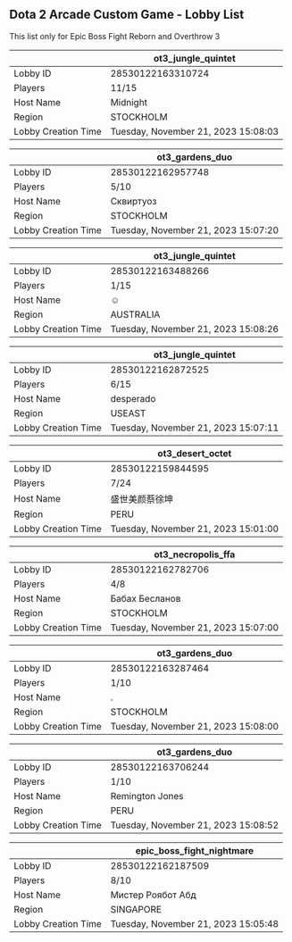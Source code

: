 ## Dota 2 Arcade Custom Game - Lobby List

This list only for Epic Boss Fight Reborn and Overthrow 3

|  | ot3_jungle_quintet |
| ------ | ------ |
| Lobby ID | 28530122163310724 |
| Players | 11/15 |
| Host Name | Midnight |
| Region | STOCKHOLM |
| Lobby Creation Time | Tuesday, November 21, 2023 15:08:03 |


|  | ot3_gardens_duo |
| ------ | ------ |
| Lobby ID | 28530122162957748 |
| Players | 5/10 |
| Host Name | Сквиртуоз |
| Region | STOCKHOLM |
| Lobby Creation Time | Tuesday, November 21, 2023 15:07:20 |


|  | ot3_jungle_quintet |
| ------ | ------ |
| Lobby ID | 28530122163488266 |
| Players | 1/15 |
| Host Name | ☺ |
| Region | AUSTRALIA |
| Lobby Creation Time | Tuesday, November 21, 2023 15:08:26 |


|  | ot3_jungle_quintet |
| ------ | ------ |
| Lobby ID | 28530122162872525 |
| Players | 6/15 |
| Host Name | desperado |
| Region | USEAST |
| Lobby Creation Time | Tuesday, November 21, 2023 15:07:11 |


|  | ot3_desert_octet |
| ------ | ------ |
| Lobby ID | 28530122159844595 |
| Players | 7/24 |
| Host Name | 盛世美颜蔡徐坤 |
| Region | PERU |
| Lobby Creation Time | Tuesday, November 21, 2023 15:01:00 |


|  | ot3_necropolis_ffa |
| ------ | ------ |
| Lobby ID | 28530122162782706 |
| Players | 4/8 |
| Host Name | Бабах Бесланов |
| Region | STOCKHOLM |
| Lobby Creation Time | Tuesday, November 21, 2023 15:07:00 |


|  | ot3_gardens_duo |
| ------ | ------ |
| Lobby ID | 28530122163287464 |
| Players | 1/10 |
| Host Name | . |
| Region | STOCKHOLM |
| Lobby Creation Time | Tuesday, November 21, 2023 15:08:00 |


|  | ot3_gardens_duo |
| ------ | ------ |
| Lobby ID | 28530122163706244 |
| Players | 1/10 |
| Host Name | Remington Jones |
| Region | PERU |
| Lobby Creation Time | Tuesday, November 21, 2023 15:08:52 |


|  | epic_boss_fight_nightmare |
| ------ | ------ |
| Lobby ID | 28530122162187509 |
| Players | 8/10 |
| Host Name | Mистер Роябот Абд |
| Region | SINGAPORE |
| Lobby Creation Time | Tuesday, November 21, 2023 15:05:48 |



